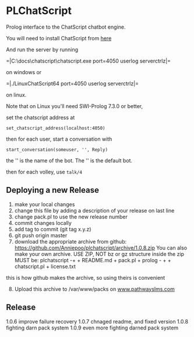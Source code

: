 PLChatScript
============

Prolog interface to the ChatScript chatbot engine.

You will need to install ChatScript from [here](http://chatscript.sourceforge.net/)

And run the server by running

   =|C:\docs\chatscript\chatscript.exe port=4050 userlog serverctrlz|=

on windows or 

   =|./LinuxChatScript64 port=4050 userlog serverctrlz|=

on linux.

Note that on Linux you'll need SWI-Prolog 7.3.0 or better,

set the chatscript address at 

    set_chatscript_address(localhost:4050)

then for each user, start a conversation with

    start_conversation(someuser, '', Reply) 

the '' is the name of the bot. The '' is the default bot.

then for each volley, use `talk/4`

Deploying a new Release
-----------------------

1. make your local changes
2. change this file by adding a description of your release on last line
3. change pack.pl to use the new release number
4. commit changes locally
5. add tag to commit (git tag x.y.z)
6. git push origin master
7. download the appropriate archive from github:  https://github.com/Anniepoo/plchatscript/archive/1.0.8.zip
You can also make your own archive. USE ZIP, NOT bz or gz
structure inside the zip MUST be:
plchatscript -+
              + README.md
              + pack.pl
              + prolog - +
                         + chatscript.pl
                         + license.txt

this is how github makes the archive, so using theirs is convenient

8. Upload this archive to /var/www/packs on www.pathwayslms.com

Release
-------

1.0.6   improve failure recovery
1.0.7   chnaged readme, and fixed version
1.0.8   fighting darn pack system
1.0.9 even more fighting darned pack system








